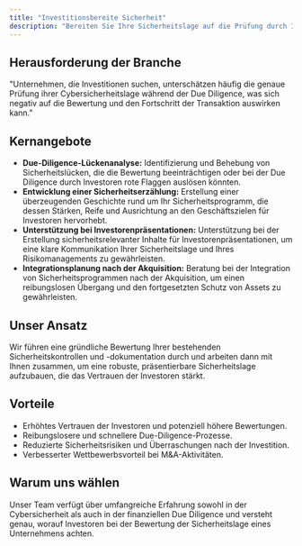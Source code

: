 ```yaml
---
title: "Investitionsbereite Sicherheit"
description: "Bereiten Sie Ihre Sicherheitslage auf die Prüfung durch Investoren und die Due Diligence vor."
---
```

## Herausforderung der Branche
"Unternehmen, die Investitionen suchen, unterschätzen häufig die genaue Prüfung ihrer Cybersicherheitslage während der Due Diligence, was sich negativ auf die Bewertung und den Fortschritt der Transaktion auswirken kann."

## Kernangebote

*   **Due-Diligence-Lückenanalyse:** Identifizierung und Behebung von Sicherheitslücken, die die Bewertung beeinträchtigen oder bei der Due Diligence durch Investoren rote Flaggen auslösen könnten.
*   **Entwicklung einer Sicherheitserzählung:** Erstellung einer überzeugenden Geschichte rund um Ihr Sicherheitsprogramm, die dessen Stärken, Reife und Ausrichtung an den Geschäftszielen für Investoren hervorhebt.
*   **Unterstützung bei Investorenpräsentationen:** Unterstützung bei der Erstellung sicherheitsrelevanter Inhalte für Investorenpräsentationen, um eine klare Kommunikation Ihrer Sicherheitslage und Ihres Risikomanagements zu gewährleisten.
*   **Integrationsplanung nach der Akquisition:** Beratung bei der Integration von Sicherheitsprogrammen nach der Akquisition, um einen reibungslosen Übergang und den fortgesetzten Schutz von Assets zu gewährleisten.

## Unser Ansatz
Wir führen eine gründliche Bewertung Ihrer bestehenden Sicherheitskontrollen und -dokumentation durch und arbeiten dann mit Ihnen zusammen, um eine robuste, präsentierbare Sicherheitslage aufzubauen, die das Vertrauen der Investoren stärkt.

## Vorteile
*   Erhöhtes Vertrauen der Investoren und potenziell höhere Bewertungen.
*   Reibungslosere und schnellere Due-Diligence-Prozesse.
*   Reduzierte Sicherheitsrisiken und Überraschungen nach der Investition.
*   Verbesserter Wettbewerbsvorteil bei M&A-Aktivitäten.

## Warum uns wählen
Unser Team verfügt über umfangreiche Erfahrung sowohl in der Cybersicherheit als auch in der finanziellen Due Diligence und versteht genau, worauf Investoren bei der Bewertung der Sicherheitslage eines Unternehmens achten.